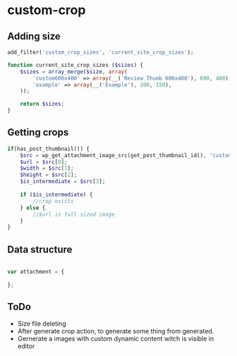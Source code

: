# custom-crop

## Adding size

```php
add_filter('custom_crop_sizes', 'current_site_crop_sizes');

function current_site_crop_sizes ($sizes) {
    $sizes = array_merge($size, array(
        'custom600x400' => array(__('Review Thumb 600x400'), 600, 400),
        'example' => array(__('Example'), 200, 150),
    ));

    return $sizes;
}
```

## Getting crops

```php
if(has_post_thumbnail()) {
    $src = wp_get_attachment_image_src(get_post_thumbnail_id(), 'custom600x400');
    $url = $src[0];
    $width = $src[1];
    $height = $src[2];
    $is_intermediate = $src[3];
    
    if ($is_intermediate) {
        //crop exists
    } else {
        //$url is full sized image
    }
}
```

## Data structure

```javascript

var attachment = {
    
};

```

 
## ToDo

 * Size file deleting
 * After generate crop action, to generate some thing from generated.
 * Gernerate a images with custom dynamic content witch is visible in editor